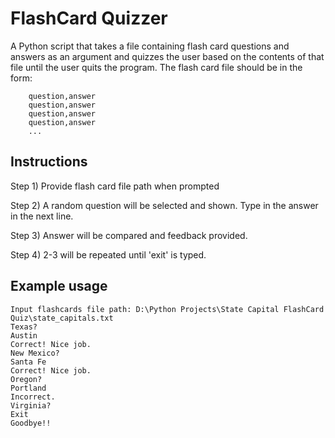 # FlashCard Quizzer

A Python script that takes a file containing flash card questions and answers as an argument 
and quizzes the user based on the contents of that file until the user quits the program.
The flash card file should be in the form:
```	
	question,answer
	question,answer
	question,answer
	question,answer
	...
```

## Instructions

Step 1) Provide flash card file path when prompted

Step 2) A random question will be selected and shown. Type in the answer in the next line.

Step 3) Answer will be compared and feedback provided.

Step 4) 2-3 will be repeated until 'exit' is typed.

## Example usage
```
Input flashcards file path: D:\Python Projects\State Capital FlashCard Quiz\state_capitals.txt
Texas? 
Austin
Correct! Nice job.
New Mexico? 
Santa Fe
Correct! Nice job.
Oregon? 
Portland
Incorrect. 
Virginia? 
Exit
Goodbye!!
```
